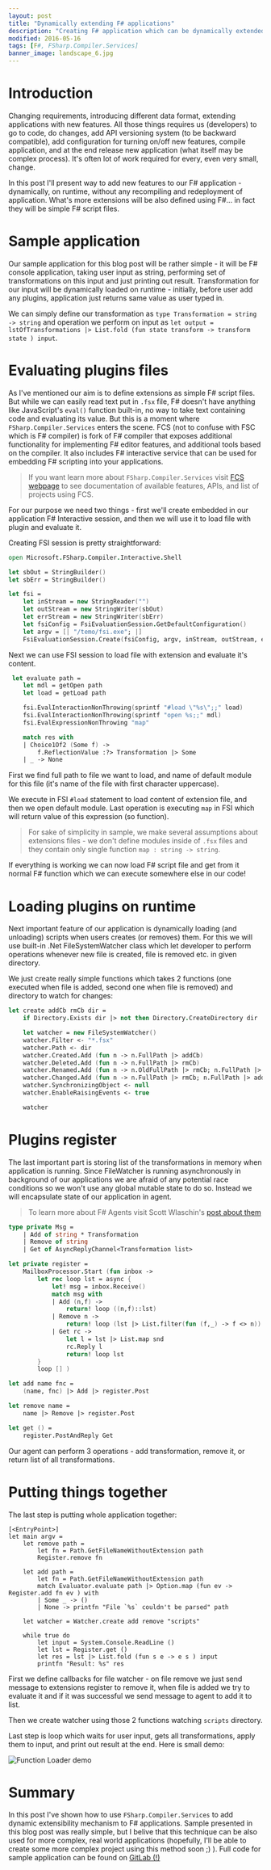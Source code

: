 ```yaml
---
layout: post
title: "Dynamically extending F# applications"
description: "Creating F# application which can be dynamically extended on runtime"
modified: 2016-05-16
tags: [F#, FSharp.Compiler.Services]
banner_image: landscape_6.jpg
---
```


# Introduction

Changing requirements, introducing different data format, extending applications with new features. All those things requires us (developers) to go to code, do changes, add API versioning system (to be backward compatible), add configuration for turning on/off new features, compile application, and at the end release new application (what itself may be complex process). It's often lot of work required for every, even very small, change.

In this post I'll present way to add new features to our F# application - dynamically, on runtime, without any recompiling and redeployment of application. What's more extensions will be also defined using F#... in fact they will be simple F# script files.

<!--more-->

# Sample application

Our sample application for this blog post will be rather simple - it will be F# console application, taking user input as string, performing set of transformations on this input and just printing out result. Transformation for our input will be dynamically loaded on runtime - initially, before user add any plugins, application just returns same value as user typed in.

We can simply define our transformation as `type Transformation = string -> string` and operation we perform on input as `let output = lstOfTransformations |> List.fold (fun state transform -> transform state ) input`.


# Evaluating plugins files

As I've mentioned our aim is to define extensions as simple F# script files. But while we can easily read text put in `.fsx` file, F# doesn't have anything like JavaScript's `eval()` function built-in, no way to take text containing code and evaluating its value. But this is a moment where `FSharp.Compiler.Services` enters the scene. FCS (not to confuse with FSC which is F# compiler) is fork of F# compiler that exposes additional functionality for implementing F# editor features, and additional tools based on the compiler. It also includes F# interactive service that can be used for embedding F# scripting into your applications.

> If you want learn more about `FSharp.Compiler.Services` visit [FCS webpage](https://fsharp.github.io/FSharp.Compiler.Service/) to see documentation of available features, APIs, and list of projects using FCS.

For our purpose we need two things - first we'll create embedded in our application F# Interactive session, and then we will use it to load file with plugin and evaluate it.

Creating FSI session is pretty straightforward:

```fsharp
open Microsoft.FSharp.Compiler.Interactive.Shell

let sbOut = StringBuilder()
let sbErr = StringBuilder()

let fsi =
    let inStream = new StringReader("")
    let outStream = new StringWriter(sbOut)
    let errStream = new StringWriter(sbErr)
    let fsiConfig = FsiEvaluationSession.GetDefaultConfiguration()
    let argv = [| "/temo/fsi.exe"; |]
    FsiEvaluationSession.Create(fsiConfig, argv, inStream, outStream, errStream)
```

Next we can use FSI session to load file with extension and evaluate it's content.

```fsharp
 let evaluate path =
    let mdl = getOpen path
    let load = getLoad path

    fsi.EvalInteractionNonThrowing(sprintf "#load \"%s\";;" load)
    fsi.EvalInteractionNonThrowing(sprintf "open %s;;" mdl)
    fsi.EvalExpressionNonThrowing "map"

    match res with
    | Choice1Of2 (Some f) ->
        f.ReflectionValue :?> Transformation |> Some
    | _ -> None
```

First we find full path to file we want to load, and name of default module for this file (it's name of the file with first character uppercase).

We execute in FSI `#load` statement to load content of extension file, and then we open default module. Last operation is executing `map` in FSI which will return value of this expression (so function).

> For sake of simplicity in sample, we make several assumptions about extensions files - we don't define modules inside of `.fsx` files and they contain only single function  `map : string -> string`.

If everything is working we can now load F# script file and get from it normal F# function which we can execute somewhere else in our code!

# Loading plugins on runtime

Next important feature of our application is dynamically loading (and unloading) scripts when users creates (or removes) them. For this we will use built-in .Net FileSystemWatcher class which let developer to perform operations whenever new file is created, file is removed etc. in given directory.

We just create really simple functions which takes 2 functions (one executed when file is added, second one when file is removed) and directory to watch for changes:

```fsharp
let create addCb rmCb dir =
    if Directory.Exists dir |> not then Directory.CreateDirectory dir |> ignore

    let watcher = new FileSystemWatcher()
    watcher.Filter <- "*.fsx"
    watcher.Path <- dir
    watcher.Created.Add (fun n -> n.FullPath |> addCb)
    watcher.Deleted.Add (fun n -> n.FullPath |> rmCb)
    watcher.Renamed.Add (fun n -> n.OldFullPath |> rmCb; n.FullPath |> addCb)
    watcher.Changed.Add (fun n -> n.FullPath |> rmCb; n.FullPath |> addCb)
    watcher.SynchronizingObject <- null
    watcher.EnableRaisingEvents <- true

    watcher
```

# Plugins register

The last important part is storing list of the transformations in memory when application is running. Since FileWatcher is running asynchronously in background of our applications we are afraid of any potential race conditions so we won't use any global mutable state to do so. Instead we will encapsulate state of our application in agent.

> To learn more about F# Agents visit Scott Wlaschin's [post about them](https://fsharpforfunandprofit.com/posts/concurrency-actor-model/)

```fsharp
type private Msg =
    | Add of string * Transformation
    | Remove of string
    | Get of AsyncReplyChannel<Transformation list>

let private register =
    MailboxProcessor.Start (fun inbox ->
        let rec loop lst = async {
            let! msg = inbox.Receive()
            match msg with
            | Add (n,f) ->
                return! loop ((n,f)::lst)
            | Remove n ->
                return! loop (lst |> List.filter(fun (f,_) -> f <> n))
            | Get rc ->
                let l = lst |> List.map snd
                rc.Reply l
                return! loop lst
        }
        loop [] )

let add name fnc =
    (name, fnc) |> Add |> register.Post

let remove name =
    name |> Remove |> register.Post

let get () =
    register.PostAndReply Get
```

Our agent can perform 3 operations - add transformation, remove it, or return list of all transformations.

# Putting things together

The last step is putting whole application together:

```
[<EntryPoint>]
let main argv =
    let remove path =
        let fn = Path.GetFileNameWithoutExtension path
        Register.remove fn

    let add path =
        let fn = Path.GetFileNameWithoutExtension path
        match Evaluator.evaluate path |> Option.map (fun ev -> Register.add fn ev ) with
        | Some _ -> ()
        | None -> printfn "File `%s` couldn't be parsed" path

    let watcher = Watcher.create add remove "scripts"

    while true do
        let input = System.Console.ReadLine ()
        let lst = Register.get ()
        let res = lst |> List.fold (fun s e -> e s ) input
        printfn "Result: %s" res
```

First we define callbacks for file watcher - on file remove we just send message to extensions register to remove it, when file is added we try to evaluate it and if it was successful we send message to agent to add it to list.

Then we create watcher using those 2 functions watching `scripts` directory.

Last step is loop which waits for user input, gets all transformations, apply them to input, and print out result at the end. Here is small demo:

![Function Loader demo](images/gifs/FunctionLoader.gif)

# Summary

In this post I've shown how to use `FSharp.Compiler.Services` to add dynamic extensibility mechanism to F# applications. Sample presented in this blog post was really simple, but I belive that this technique can be also used for more complex, real world applications (hopefully, I'll be able to create some more complex project using this method soon ;) ). Full code for sample application can be found on [GitLab (!)](https://gitlab.com/Krzysztof-Cieslak/FunctionLoader)